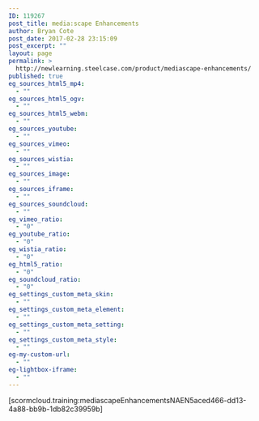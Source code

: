```yaml
---
ID: 119267
post_title: media:scape Enhancements
author: Bryan Cote
post_date: 2017-02-28 23:15:09
post_excerpt: ""
layout: page
permalink: >
  http://newlearning.steelcase.com/product/mediascape-enhancements/
published: true
eg_sources_html5_mp4:
  - ""
eg_sources_html5_ogv:
  - ""
eg_sources_html5_webm:
  - ""
eg_sources_youtube:
  - ""
eg_sources_vimeo:
  - ""
eg_sources_wistia:
  - ""
eg_sources_image:
  - ""
eg_sources_iframe:
  - ""
eg_sources_soundcloud:
  - ""
eg_vimeo_ratio:
  - "0"
eg_youtube_ratio:
  - "0"
eg_wistia_ratio:
  - "0"
eg_html5_ratio:
  - "0"
eg_soundcloud_ratio:
  - "0"
eg_settings_custom_meta_skin:
  - ""
eg_settings_custom_meta_element:
  - ""
eg_settings_custom_meta_setting:
  - ""
eg_settings_custom_meta_style:
  - ""
eg-my-custom-url:
  - ""
eg-lightbox-iframe:
  - ""
---
```

[scormcloud.training:mediascapeEnhancementsNAEN5aced466-dd13-4a88-bb9b-1db82c39959b]